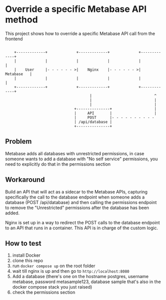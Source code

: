 # Override a specific Metabase API method

This project shows how to override a specific Metabase API call from the frontend

```
                                                                             
    +-------------+             +-------------+             +-------------+  
    |             |             |             |             |             | 
    |    User     |- - - - - - >|    Nginx    |- - - - - - >|  Metabase   |   
    |             |             |             |             |             | 
    +-------------+             +-------------+             +-------------+  
                                      |                            ^
                                      |                            |
                                      |                            |
                               +---------------+                   |
                               |     API       |                   |
                               |     POST      |- - - - - - - - - - 
                               | /api/database |
                               +---------------+

```

## Problem

Metabase adds all databases with unrestricted permissions, in case someone wants to add a database with "No self service" permissions, you need to explicitly do that in the permissions section

## Workaround

Build an API that will act as a sidecar to the Metabase APIs, capturing specifically the call to the database endpoint when someone adds a database (POST /api/database) and then calling the permissions endpoint to remove the "Unrestricted" permissions after the database has been added.

Nginx is set up in a way to redirect the POST calls to the database endpoint to an API that runs in a container. This API is in charge of the custom logic.

## How to test

1) install Docker
2) clone this repo
3) run `docker compose up` on the root folder
4) wait till nginx is up and then go to `http://localhost:8080`
5) Add a database (there's one on the hostname postgres, username metabase, password metasample123, database sample that's also in the docker compose stack you just raised)
6) check the permissions section
